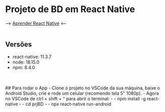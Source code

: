 # Projeto de BD em React Native
--> [Aprender React Native](https://reactnative.dev/docs/getting-started) <--
<br>
<br>
## Versões
- react-native: 11.3.7
- node: 18.15.0
- npm: 8.4.0
<br>
<br>
## Para rodar o App
- Clone o projeto no VSCode da sua máquina, baixe o Android Studio, crie e rode um celular (recomendo tela 5" 1080p).
- Agora no VSCode de ctrl + shift + " para abrir o terminal:
- - npm install -g react-native
- - cd prjBD
- - npx react-native run-android